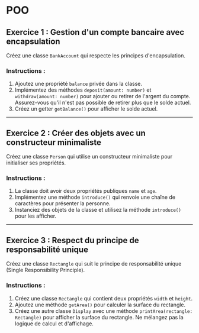 # POO 

## **Exercice 1 : Gestion d'un compte bancaire avec encapsulation**
Créez une classe `BankAccount` qui respecte les principes d'encapsulation.

### Instructions :
1. Ajoutez une propriété `balance` privée dans la classe.
2. Implémentez des méthodes `deposit(amount: number)` et `withdraw(amount: number)` pour ajouter ou retirer de l'argent du compte. Assurez-vous qu'il n'est pas possible de retirer plus que le solde actuel.
3. Créez un getter `getBalance()` pour afficher le solde actuel.

--- 

## **Exercice 2 : Créer des objets avec un constructeur minimaliste**
Créez une classe `Person` qui utilise un constructeur minimaliste pour initialiser ses propriétés.

### Instructions :
1. La classe doit avoir deux propriétés publiques `name` et `age`.
2. Implémentez une méthode `introduce()` qui renvoie une chaîne de caractères pour présenter la personne.
3. Instanciez des objets de la classe et utilisez la méthode `introduce()` pour les afficher.

---

## **Exercice 3 : Respect du principe de responsabilité unique**
Créez une classe `Rectangle` qui suit le principe de responsabilité unique (Single Responsibility Principle).

### Instructions :
1. Créez une classe `Rectangle` qui contient deux propriétés `width` et `height`.
2. Ajoutez une méthode `getArea()` pour calculer la surface du rectangle.
3. Créez une autre classe `Display` avec une méthode `printArea(rectangle: Rectangle)` pour afficher la surface du rectangle. Ne mélangez pas la logique de calcul et d'affichage.
